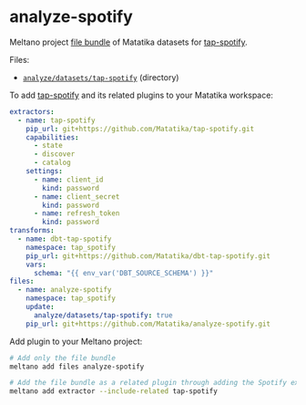 # analyze-spotify
Meltano project [file bundle](https://meltano.com/docs/command-line-interface.html#file-bundle) of Matatika datasets for [tap-spotify](https://github.com/Matatika/tap-spotify).

Files:
- [`analyze/datasets/tap-spotify`](./bundle/analyze/datasets/tap-spotify) (directory)

To add [tap-spotify](https://github.com/Matatika/tap-spotify) and its related plugins to your Matatika workspace:
```yaml
extractors:
  - name: tap-spotify
    pip_url: git+https://github.com/Matatika/tap-spotify.git
    capabilities:
      - state
      - discover
      - catalog
    settings:
      - name: client_id
        kind: password
      - name: client_secret
        kind: password
      - name: refresh_token
        kind: password
transforms:
  - name: dbt-tap-spotify
    namespace: tap_spotify
    pip_url: git+https://github.com/Matatika/dbt-tap-spotify.git
    vars:
      schema: "{{ env_var('DBT_SOURCE_SCHEMA') }}"
files:
  - name: analyze-spotify
    namespace: tap_spotify
    update:
      analyze/datasets/tap-spotify: true
    pip_url: git+https://github.com/Matatika/analyze-spotify.git
```

Add plugin to your Meltano project:
```bash
# Add only the file bundle
meltano add files analyze-spotify

# Add the file bundle as a related plugin through adding the Spotify extractor
meltano add extractor --include-related tap-spotify
```